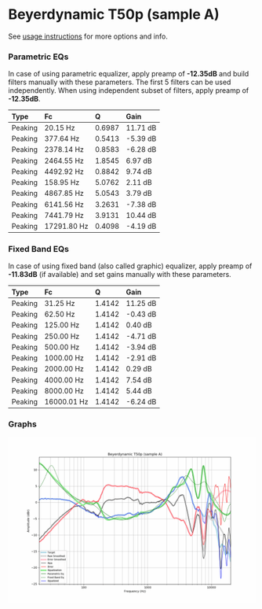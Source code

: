 # Beyerdynamic T50p (sample A)
See [usage instructions](https://github.com/jaakkopasanen/AutoEq#usage) for more options and info.

### Parametric EQs
In case of using parametric equalizer, apply preamp of **-12.35dB** and build filters manually
with these parameters. The first 5 filters can be used independently.
When using independent subset of filters, apply preamp of **-12.35dB**.

| Type    | Fc          |      Q | Gain     |
|:--------|:------------|:-------|:---------|
| Peaking | 20.15 Hz    | 0.6987 | 11.71 dB |
| Peaking | 377.64 Hz   | 0.5413 | -5.39 dB |
| Peaking | 2378.14 Hz  | 0.8583 | -6.28 dB |
| Peaking | 2464.55 Hz  | 1.8545 | 6.97 dB  |
| Peaking | 4492.92 Hz  | 0.8842 | 9.74 dB  |
| Peaking | 158.95 Hz   | 5.0762 | 2.11 dB  |
| Peaking | 4867.85 Hz  | 5.0543 | 3.79 dB  |
| Peaking | 6141.56 Hz  | 3.2631 | -7.38 dB |
| Peaking | 7441.79 Hz  | 3.9131 | 10.44 dB |
| Peaking | 17291.80 Hz | 0.4098 | -4.19 dB |

### Fixed Band EQs
In case of using fixed band (also called graphic) equalizer, apply preamp of **-11.83dB**
(if available) and set gains manually with these parameters.

| Type    | Fc          |      Q | Gain     |
|:--------|:------------|:-------|:---------|
| Peaking | 31.25 Hz    | 1.4142 | 11.25 dB |
| Peaking | 62.50 Hz    | 1.4142 | -0.43 dB |
| Peaking | 125.00 Hz   | 1.4142 | 0.40 dB  |
| Peaking | 250.00 Hz   | 1.4142 | -4.71 dB |
| Peaking | 500.00 Hz   | 1.4142 | -3.94 dB |
| Peaking | 1000.00 Hz  | 1.4142 | -2.91 dB |
| Peaking | 2000.00 Hz  | 1.4142 | 0.29 dB  |
| Peaking | 4000.00 Hz  | 1.4142 | 7.54 dB  |
| Peaking | 8000.00 Hz  | 1.4142 | 5.44 dB  |
| Peaking | 16000.01 Hz | 1.4142 | -6.24 dB |

### Graphs
![](./Beyerdynamic%20T50p%20(sample%20A).png)